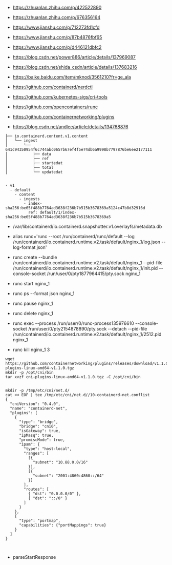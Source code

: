 - https://zhuanlan.zhihu.com/p/422522890
- https://zhuanlan.zhihu.com/p/676356164
- https://www.jianshu.com/p/712273fd1cfd
- https://www.jianshu.com/p/87b4876fbf65
- https://www.jianshu.com/p/d446121dbfc2
- https://blog.csdn.net/power886/article/details/137969087



- https://blog.csdn.net/shida_csdn/article/details/137683216
- https://baike.baidu.com/item/mknod/3561210?fr=ge_ala


- https://github.com/containerd/nerdctl
- https://github.com/kubernetes-sigs/cri-tools
- https://github.com/opencontainers/runc
- https://github.com/containernetworking/plugins

- https://blog.csdn.net/andlee/article/details/134768876

```
├── io.containerd.content.v1.content
│   └── ingest
│       └── 641c94350954f6c744abc0657b67ef4f5e74db6a9998b7797876be6ee2177111
│           ├── data
│           ├── ref
│           ├── startedat
│           ├── total
│           └── updatedat


- v1
  - default
    - content
      - ingests
        - index-sha256:be65f488b7764ad3638f236b7b515b3678369a5124c47b8d32916d
          ref: default/1/index-sha256:be65f488b7764ad3638f236b7b515b3678369a5

```


- /var/lib/containerd/io.containerd.snapshotter.v1.overlayfs/metadata.db



- alias runc='runc --root /run/containerd/runc/default --log /run/containerd/io.containerd.runtime.v2.task/default/nginx_1/log.json --log-format json'
- runc create --bundle /run/containerd/io.containerd.runtime.v2.task/default/nginx_1 --pid-file /run/containerd/io.containerd.runtime.v2.task/default/nginx_1/init.pid --console-socket /run/user/0/pty1877964415/pty.sock nginx_1
- runc start nginx_1
- runc ps --format json nginx_1
- runc pause nginx_1
- runc delete nginx_1
- runc exec --process /run/user/0/runc-process135976610 --console-socket /run/user/0/pty2154878890/pty.sock --detach --pid-file /run/containerd/io.containerd.runtime.v2.task/default/nginx_1/2512.pid nginx_1
- runc kill nginx_1 3


```
wget https://github.com/containernetworking/plugins/releases/download/v1.1.0/cni-plugins-linux-amd64-v1.1.0.tgz
mkdir -p /opt/cni/bin
tar xvzf cni-plugins-linux-amd64-v1.1.0.tgz -C /opt/cni/bin


mkdir -p /tmp/etc/cni/net.d/
cat << EOF | tee /tmp/etc/cni/net.d//10-containerd-net.conflist
{
  "cniVersion": "0.4.0",
  "name": "containerd-net",
  "plugins": [
    {
      "type": "bridge",
      "bridge": "cni0",
      "isGateway": true,
      "ipMasq": true,
      "promiscMode": true,
      "ipam": {
        "type": "host-local",
        "ranges": [
          [{
            "subnet": "10.88.0.0/16"
          }],
          [{
            "subnet": "2001:4860:4860::/64"
          }]
        ],
        "routes": [
          { "dst": "0.0.0.0/0" },
          { "dst": "::/0" }
        ]
      }
    },
    {
      "type": "portmap",
      "capabilities": {"portMappings": true}
    }
  ]
}



```


- parseStartResponse